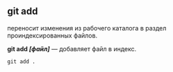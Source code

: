 ## git add 

переносит изменения из рабочего каталога в раздел проиндексированных файлов. 

**git add *[файл]*** — добавляет файл в индекс.
```bash=
git add .
```
